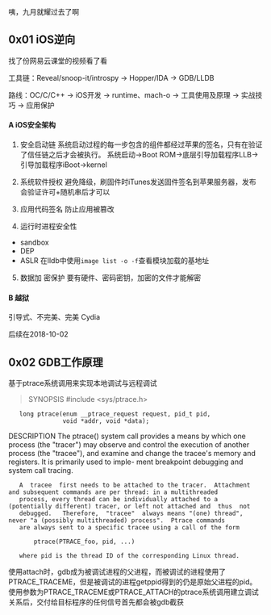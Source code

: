咦，九月就耀过去了啊

## 0x01 iOS逆向

找了份网易云课堂的视频看了看

工具链：Reveal/snoop-it/introspy -> Hopper/IDA -> GDB/LLDB

路线：OC/C/C++ -> iOS开发 -> runtime、mach-o -> 工具使用及原理 -> 实战技巧 -> 应用保护

#### A iOS安全架构

1. 安全启动链
系统启动过程的每一步包含的组件都经过苹果的签名，只有在验证了信任链之后才会被执行。
系统启动->Boot ROM->底层引导加载程序LLB->引导加载程序iBoot->kernel

2. 系统软件授权
避免降级，刷固件时iTunes发送固件签名到苹果服务器，发布会验证许可+随机串后才可以

3. 应用代码签名
防止应用被篡改

4. 运行时进程安全性
- sandbox
- DEP
- ASLR 在lldb中使用`image list -o -f`查看模块加载的基地址

5. 数据加 密保护
要有硬件、密码密钥，加密的文件才能解密 

#### B 越狱

引导式、不完美、完美
Cydia


后续在2018-10-02

## 0x02 GDB工作原理

基于ptrace系统调用来实现本地调试与远程调试

> SYNOPSIS
       #include <sys/ptrace.h>

       long ptrace(enum __ptrace_request request, pid_t pid,
                   void *addr, void *data);

DESCRIPTION
       The  ptrace()  system  call  provides  a means by which one process (the "tracer") may observe and control the execution of
       another process (the "tracee"), and examine and change the tracee's memory and registers.  It is primarily used  to  imple-
       ment breakpoint debugging and system call tracing.

       A  tracee  first needs to be attached to the tracer.  Attachment and subsequent commands are per thread: in a multithreaded
       process, every thread can be individually attached to a (potentially different) tracer, or left not attached and  thus  not
       debugged.   Therefore,  "tracee"  always means "(one) thread", never "a (possibly multithreaded) process".  Ptrace commands
       are always sent to a specific tracee using a call of the form

           ptrace(PTRACE_foo, pid, ...)

       where pid is the thread ID of the corresponding Linux thread.


使用attach时，gdb成为被调试进程的父进程，而被调试的进程使用了PTRACE_TRACEME，但是被调试的进程getppid得到的仍是原始父进程的pid。
使用参数为PTRACE_TRACEME或PTRACE_ATTACH的ptrace系统调用建立调试关系后，交付给目标程序的任何信号首先都会被gdb截获
